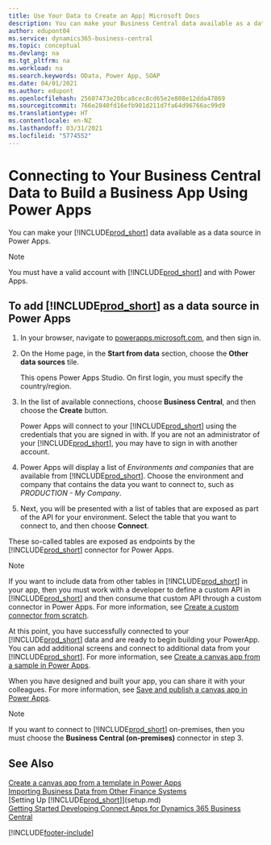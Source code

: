 ```yaml
---
title: Use Your Data to Create an App| Microsoft Docs
description: You can make your Business Central data available as a data source and specify an OData URL of your web services to build a business app using Power Apps.
author: edupont04
ms.service: dynamics365-business-central
ms.topic: conceptual
ms.devlang: na
ms.tgt_pltfrm: na
ms.workload: na
ms.search.keywords: OData, Power App, SOAP
ms.date: 04/01/2021
ms.author: edupont
ms.openlocfilehash: 25607473e20bca8cec8cd65e2e808e12dda47869
ms.sourcegitcommit: 766e2840fd16efb901d211d7fa64d96766ac99d9
ms.translationtype: HT
ms.contentlocale: en-NZ
ms.lasthandoff: 03/31/2021
ms.locfileid: "5774552"
---
```

# <a name="connecting-to-your-business-central-data-to-build-a-business-app-using-power-apps"></a>Connecting to Your Business Central Data to Build a Business App Using Power Apps

You can make your [!INCLUDE[prod_short](includes/prod_short.md)] data available as a data source in Power Apps.  

> [!NOTE]  
> You must have a valid account with [!INCLUDE[prod_short](includes/prod_short.md)] and with Power Apps.  

## <a name="to-add-prod_short-as-a-data-source-in-power-apps"></a>To add [!INCLUDE[prod_short](includes/prod_short.md)] as a data source in Power Apps

1. In your browser, navigate to [powerapps.microsoft.com](https://powerapps.microsoft.com/), and then sign in.
2. On the Home page, in the **Start from data** section, choose the **Other data sources** tile.  

    This opens Power Apps Studio. On first login, you must specify the country/region.  
3. In the list of available connections, choose **Business Central**, and then choose the **Create** button.

    Power Apps will connect to your [!INCLUDE[prod_short](includes/prod_short.md)] using the credentials that you are signed in with. If you are not an administrator of your [!INCLUDE[prod_short](includes/prod_short.md)], you may have to sign in with another account.  

4. Power Apps will display a list of *Environments and companies* that are available from [!INCLUDE[prod_short](includes/prod_short.md)]. Choose the environment and company that contains the data you want to connect to, such as *PRODUCTION - My Company*.  

5. Next, you will be presented with a list of tables that are exposed as part of the API for your environment. Select the table that you want to connect to, and then choose **Connect**.

These so-called tables are exposed as endpoints by the [!INCLUDE[prod_short](includes/prod_short.md)] connector for Power Apps.  

> [!NOTE]
> If you want to include data from other tables in [!INCLUDE[prod_short](includes/prod_short.md)] in your app, then you must work with a developer to define a custom API in [!INCLUDE[prod_short](includes/prod_short.md)] and then consume that custom API through a custom connector in Power Apps. For more information, see [Create a custom connector from scratch](/connectors/custom-connectors/define-blank).  

At this point, you have successfully connected to your [!INCLUDE[prod_short](includes/prod_short.md)] data and are ready to begin building your PowerApp. You can add additional screens and connect to additional data from your [!INCLUDE[prod_short](includes/prod_short.md)]. For more information, see [Create a canvas app from a sample in Power Apps](/powerapps/maker/canvas-apps/open-and-run-a-sample-app).  

When you have designed and built your app, you can share it with your colleagues. For more information, see [Save and publish a canvas app in Power Apps](/powerapps/maker/canvas-apps/save-publish-app).  

> [!NOTE]
> If you want to connect to [!INCLUDE[prod_short](includes/prod_short.md)] on-premises, then you must choose the **Business Central (on-premises)** connector in step 3.  

## <a name="see-also"></a>See Also

[Create a canvas app from a template in Power Apps](/powerapps/maker/canvas-apps/get-started-test-drive)  
[Importing Business Data from Other Finance Systems](across-import-data-configuration-packages.md)  
[Setting Up [!INCLUDE[prod_short](includes/prod_short.md)]](setup.md)  
[Getting Started Developing Connect Apps for Dynamics 365 Business Central](/dynamics365/business-central/dev-itpro/developer/devenv-develop-connect-apps)  


[!INCLUDE[footer-include](includes/footer-banner.md)]